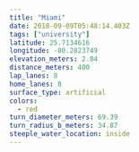 ```yaml
---
title: "Miami"
date: 2018-09-09T05:48:14.403Z
tags: ["university"]
latitude: 25.7134616
longitude: -80.2823749
elevation_meters: 2.84
distance_meters: 400
lap_lanes: 8
home_lanes: 8
surface_type: artificial
colors: 
  - red
turn_diameter_meters: 69.39
turn_radius_b_meters: 34.87
steeple_water_location: inside
---
```


<!--more-->
